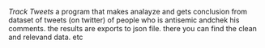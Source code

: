 *Track Tweets*
a program that makes analayze and gets conclusion from dataset of tweets (on twitter) of people who is antisemic andchek his comments.
the results are exports to json file.
there you can find the clean and relevand data. etc
